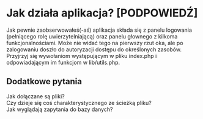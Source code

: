 # Jak działa aplikacja? [PODPOWIEDŹ]

Jak pewnie zaobserwowałeś(-aś) aplikacja składa się z panelu logowania (pełniącego rolę uwierzytelniającą) oraz panelu głownego z kilkoma funkcjonalnościami. Może nie widać tego na pierwszy rzut oka,
ale po zalogowaniu doszło do autoryzacji dostępu do określonych zasobów. Przyjrzyj się wywołaniom występującym w pliku index.php i odpowiadającym im funkcjom w lib/utils.php.

## Dodatkowe pytania

Jak dołączane są pliki? \
Czy dzieje się coś charakterystycznego ze ścieżką pliku? \
Jak wyglądają zapytania do bazy danych?